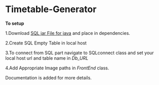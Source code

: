 # Timetable-Generator
**To setup**

1.Download [SQL jar File for java](https://dev.mysql.com/downloads/connector/j/) and place in dependencies.

2.Create SQL Empty Table in local host 

3.To connect from SQL part navigate to SQLconnect class and set your local host url and table name in *Db_URL*

4.Add Appropriate Image paths in *FrontEnd* class.



Documentation is added for more details.

